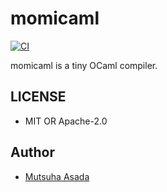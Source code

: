 # momicaml
[![CI](https://github.com/momeemt/momicaml/actions/workflows/ci.yml/badge.svg)](https://github.com/momeemt/momicaml/actions/workflows/ci.yml)

momicaml is a tiny OCaml compiler.

## LICENSE
- MIT OR Apache-2.0

## Author
- [Mutsuha Asada](https://github.com/momeemt)
